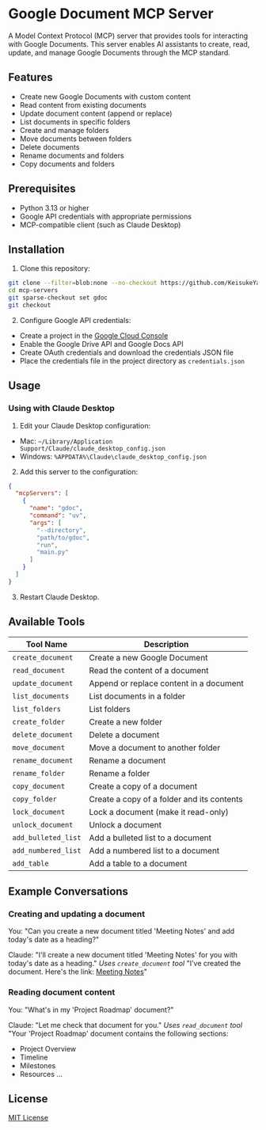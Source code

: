 # Google Document MCP Server

A Model Context Protocol (MCP) server that provides tools for interacting with Google Documents. This server enables AI assistants to create, read, update, and manage Google Documents through the MCP standard.

## Features

- Create new Google Documents with custom content
- Read content from existing documents
- Update document content (append or replace)
- List documents in specific folders
- Create and manage folders
- Move documents between folders
- Delete documents
- Rename documents and folders
- Copy documents and folders

## Prerequisites

- Python 3.13 or higher
- Google API credentials with appropriate permissions
- MCP-compatible client (such as Claude Desktop)

## Installation

1. Clone this repository:
  ```bash
  git clone --filter=blob:none --no-checkout https://github.com/KeisukeYamazaki/mcp-servers.git
  cd mcp-servers
  git sparse-checkout set gdoc
  git checkout
  ```

2. Configure Google API credentials:
  - Create a project in the [Google Cloud Console](https://console.cloud.google.com/)
  - Enable the Google Drive API and Google Docs API
  - Create OAuth credentials and download the credentials JSON file
  - Place the credentials file in the project directory as `credentials.json`

## Usage

### Using with Claude Desktop

1. Edit your Claude Desktop configuration:
  - Mac: `~/Library/Application Support/Claude/claude_desktop_config.json`
  - Windows: `%APPDATA%\Claude\claude_desktop_config.json`

2. Add this server to the configuration:
```json
{
  "mcpServers": [
    {
      "name": "gdoc",
      "command": "uv",
      "args": [
        "--directory",
        "path/to/gdoc",
        "run",
        "main.py"
      ]
    }
  ]
}
```

3. Restart Claude Desktop.

## Available Tools

| Tool Name           | Description                                |
| ------------------- | ------------------------------------------ |
| `create_document`   | Create a new Google Document               |
| `read_document`     | Read the content of a document             |
| `update_document`   | Append or replace content in a document    |
| `list_documents`    | List documents in a folder                 |
| `list_folders`      | List folders                               |
| `create_folder`     | Create a new folder                        |
| `delete_document`   | Delete a document                          |
| `move_document`     | Move a document to another folder          |
| `rename_document`   | Rename a document                          |
| `rename_folder`     | Rename a folder                            |
| `copy_document`     | Create a copy of a document                |
| `copy_folder`       | Create a copy of a folder and its contents |
| `lock_document`     | Lock a document (make it read-only)        |
| `unlock_document`   | Unlock a document                          |
| `add_bulleted_list` | Add a bulleted list to a document          |
| `add_numbered_list` | Add a numbered list to a document          |
| `add_table`         | Add a table to a document                  |

## Example Conversations

### Creating and updating a document

You: "Can you create a new document titled 'Meeting Notes' and add today's date as a heading?"

Claude: "I'll create a new document titled 'Meeting Notes' for you with today's date as a heading."
*Uses `create_document` tool*
"I've created the document. Here's the link: [Meeting Notes](https://docs.google.com/document/d/abc123...)"

### Reading document content

You: "What's in my 'Project Roadmap' document?"

Claude: "Let me check that document for you."
*Uses `read_document` tool*
"Your 'Project Roadmap' document contains the following sections:
- Project Overview
- Timeline
- Milestones
- Resources
...

## License

[MIT License](LICENSE)
